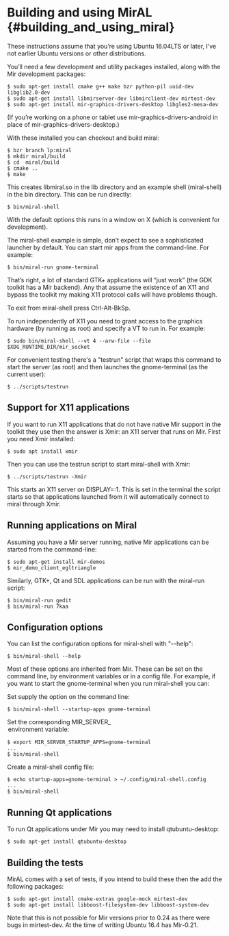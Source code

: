 Building and using MirAL  {#building_and_using_miral}
========================

These instructions assume that you’re using Ubuntu 16.04LTS or later, I’ve not
earlier Ubuntu versions or other distributions.

You’ll need a few development and utility packages installed, along with the
Mir development packages:

    $ sudo apt-get install cmake g++ make bzr python-pil uuid-dev libglib2.0-dev
    $ sudo apt-get install libmirserver-dev libmirclient-dev mirtest-dev
    $ sudo apt-get install mir-graphics-drivers-desktop libgles2-mesa-dev

(If you’re working on a phone or tablet use mir-graphics-drivers-android in
place of mir-graphics-drivers-desktop.)

With these installed you can checkout and build miral:

    $ bzr branch lp:miral
    $ mkdir miral/build
    $ cd  miral/build
    $ cmake ..
    $ make
    
This creates libmiral.so in the lib directory and an example shell 
(miral-shell) in the bin directory. This can be run directly:

    $ bin/miral-shell
    
With the default options this runs in a window on X (which is convenient for
development). 

The miral-shell example is simple, don’t expect to see a sophisticated launcher
by default. You can start mir apps from the command-line. For example:
 
    $ bin/miral-run gnome-terminal
    
That’s right, a lot of standard GTK+ applications will “just work” (the GDK
toolkit has a Mir backend). Any that assume the existence of an X11 and bypass
the toolkit my making X11 protocol calls will have problems though.

To exit from miral-shell press Ctrl-Alt-BkSp.

To run independently of X11 you need to grant access to the graphics hardware
(by running as root) and specify a VT to run in. For example:

    $ sudo bin/miral-shell --vt 4 --arw-file --file $XDG_RUNTIME_DIR/mir_socket
    
For convenient testing there's a "testrun" script that wraps this command to
start the server (as root) and then launches the gnome-terminal (as the current
user):
 
    $ ../scripts/testrun

Support for X11 applications
----------------------------

If you want to run X11 applications that do not have native Mir support in the
toolkit they use then the answer is Xmir: an X11 server that runs on Mir. First
you need Xmir installed:
 
    $ sudo apt install xmir

Then you can use the testrun script to start miral-shell with Xmir:

    $ ../scripts/testrun -Xmir

This starts an X11 server on DISPLAY=:1. This is set in the terminal the script
starts so that applications launched from it will automatically connect to
miral through Xmir.

Running applications on Miral
-----------------------------

Assuming you have a Mir server running, native Mir applications can be started
from the command-line:

    $ sudo apt-get install mir-demos
    $ mir_demo_client_egltriangle

Similarly, GTK+, Qt and SDL applications can be run with the miral-run script:
 
    $ bin/miral-run gedit
    $ bin/miral-run 7kaa


Configuration options
---------------------

You can list the configuration options for miral-shell with "--help":

    $ bin/miral-shell --help
    
Most of these options are inherited from Mir. These can be set on the command
line, by environment variables or in a config file. For example, if you want to
start the gnome-terminal when you run miral-shell you can:

Set supply the option on the command line:

    $ bin/miral-shell --startup-apps gnome-terminal
    
Set the corresponding MIR_SERVER_<option> environment variable:
    
    $ export MIR_SERVER_STARTUP_APPS=gnome-terminal
    ...
    $ bin/miral-shell
    
Create a miral-shell config file:

    $ echo startup-apps=gnome-terminal > ~/.config/miral-shell.config
    ...
    $ bin/miral-shell


Running Qt applications
-----------------------

To run Qt applications under Mir you may need to install qtubuntu-desktop:

    $ sudo apt-get install qtubuntu-desktop


Building the tests
------------------

MirAL comes with a set of tests, if you intend to build these then the add
the following packages:

    $ sudo apt-get install cmake-extras google-mock mirtest-dev
    $ sudo apt-get install libboost-filesystem-dev libboost-system-dev

Note that this is not possible for Mir versions prior to 0.24 as there were
bugs in mirtest-dev. At the time of writing Ubuntu 16.4 has Mir-0.21.
